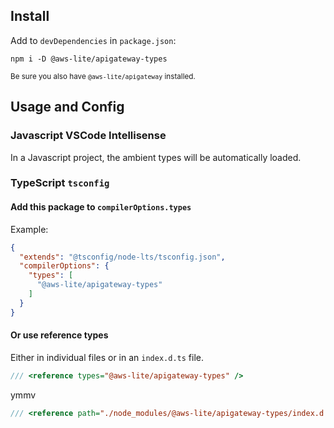 ## Install

Add to `devDependencies` in `package.json`:

```
npm i -D @aws-lite/apigateway-types
```

<small>Be sure you also have `@aws-lite/apigateway` installed.</small>

## Usage and Config

### Javascript VSCode Intellisense

In a Javascript project, the ambient types will be automatically loaded.

### TypeScript `tsconfig`

#### Add this package to `compilerOptions.types`

Example:

```json
{
  "extends": "@tsconfig/node-lts/tsconfig.json",
  "compilerOptions": {
    "types": [
      "@aws-lite/apigateway-types"
    ]
  }
}
```

#### Or use reference types

Either in individual files or in an `index.d.ts` file.

```ts
/// <reference types="@aws-lite/apigateway-types" />
```

ymmv

```ts
/// <reference path="./node_modules/@aws-lite/apigateway-types/index.d.ts" />
```
